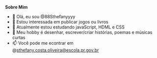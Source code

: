 **Sobre Mim**

- 👋 Olá, eu sou @88Sthefanyyyy
- 👀 Estou interessada em publicar jogos ou livros
- 🌱 Atualmente estou estudando javaScript, HDML e CSS
- 💞️ Meu hobby é desenhar, escrever/criar histórias, poemas e músicas curtas
- 📫 Você pode me econtrar em @sthefany.costa.oliveira@escola.pr.gov.br
